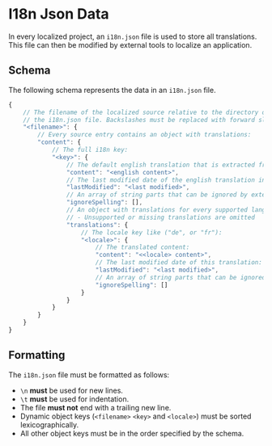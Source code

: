 # I18n Json Data
In every localized project, an `i18n.json` file is used to store all translations.
This file can then be modified by external tools to localize an application.

## Schema
The following schema represents the data in an `i18n.json` file.
```js
{
	// The filename of the localized source relative to the directory of
	// the i18n.json file. Backslashes must be replaced with forward slashes.
	"<filename>": {
		// Every source entry contains an object with translations:
		"content": {
			// The full i18n key:
			"<key>": {
				// The default english translation that is extracted from the source code:
				"content": "<english content>",
				// The last modified date of the english translation in the source as an iso string:
				"lastModified": "<last modified>",
				// An array of string parts that can be ignored by external spell checkers:
				"ignoreSpelling": [],
				// An object with translations for every supported language other than english:
				// - Unsupported or missing translations are omitted
				"translations": {
					// The locale key like ("de", or "fr"):
					"<locale>": {
						// The translated content:
						"content": "<<locale> content>",
						// The last modified date of this translation:
						"lastModified": "<last modified>",
						// An array of string parts that can be ignored by external spell checkers:
						"ignoreSpelling": []
					}
				}
			}
		}
	}
}
```

## Formatting
The `i18n.json` file must be formatted as follows:
+ `\n` **must** be used for new lines.
+ `\t` **must** be used for indentation.
+ The file **must not** end with a trailing new line.
+ Dynamic object keys (`<filename>` `<key>` and `<locale>`) must be sorted lexicographically.
+ All other object keys must be in the order specified by the schema.
